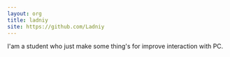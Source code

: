 ```yaml
---
layout: org
title: ladniy
site: https://github.com/Ladniy
---
```

I'am a student who just make some thing's for improve interaction with PC.